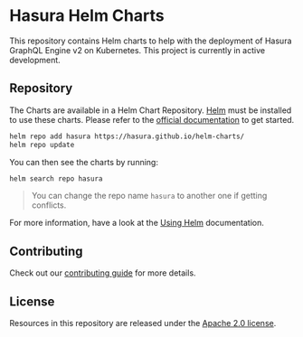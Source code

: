 # Hasura Helm Charts

This repository contains Helm charts to help with the deployment of Hasura GraphQL Engine v2 on Kubernetes. This project is currently in active development.

## Repository

The Charts are available in a Helm Chart Repository. [Helm](https://helm.sh) must be installed to use these charts.
Please refer to the [official documentation](https://helm.sh/docs/intro/install/) to get started.

```bash
helm repo add hasura https://hasura.github.io/helm-charts/
helm repo update
```

You can then see the charts by running:

```bash
helm search repo hasura
```

> You can change the repo name `hasura` to another one if getting conflicts.

For more information, have a look at the [Using Helm](https://helm.sh/docs/intro/using_helm/#helm-repo-working-with-repositories) documentation.

## Contributing

Check out our [contributing guide](./CONTRIBUTING.md) for more details.

## License

Resources in this repository are released under the [Apache 2.0 license](./LICENSE).
